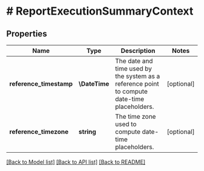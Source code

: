 # # ReportExecutionSummaryContext

## Properties

Name | Type | Description | Notes
------------ | ------------- | ------------- | -------------
**reference_timestamp** | **\DateTime** | The date and time used by the system as a reference point to compute date-time placeholders. | [optional]
**reference_timezone** | **string** | The time zone used to compute date-time placeholders. | [optional]

[[Back to Model list]](../../README.md#models) [[Back to API list]](../../README.md#endpoints) [[Back to README]](../../README.md)
